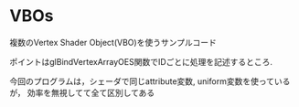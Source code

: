 VBOs
=======

複数のVertex Shader Object(VBO)を使うサンプルコード

ポイントはglBindVertexArrayOES関数でIDごとに処理を記述するところ.

今回のプログラムは，シェーダで同じattribute変数, uniform変数を使っているが，
効率を無視してて全て区別してある
